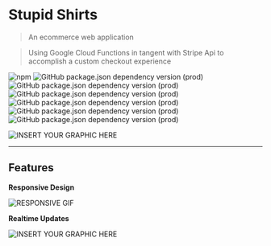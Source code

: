 # Stupid Shirts

> An ecommerce web application

> Using Google Cloud Functions in tangent with Stripe Api to accomplish a custom checkout experience

![npm](https://img.shields.io/npm/v/npm)
![GitHub package.json dependency version (prod)](https://img.shields.io/github/package-json/dependency-version/colebuildanddevelop/stupidshirts/react)
![GitHub package.json dependency version (prod)](https://img.shields.io/github/package-json/dependency-version/colebuildanddevelop/stupidshirts/redux)
![GitHub package.json dependency version (prod)](https://img.shields.io/github/package-json/dependency-version/colebuildanddevelop/stupidshirts/react-router-dom)
![GitHub package.json dependency version (prod)](https://img.shields.io/github/package-json/dependency-version/colebuildanddevelop/stupidshirts/express)
![GitHub package.json dependency version (prod)](https://img.shields.io/github/package-json/dependency-version/colebuildanddevelop/stupidshirts/@material-ui/core)
![GitHub package.json dependency version (prod)](https://img.shields.io/github/package-json/dependency-version/colebuildanddevelop/stupidshirts/redux-persist)

![INSERT YOUR GRAPHIC HERE](https://github.com/Colebuildanddevelop/StupidShirts/blob/master/static/addingItems.gif)

---

## Features

**Responsive Design**

![RESPONSIVE GIF](https://github.com/Colebuildanddevelop/StupidShirts/blob/master/static/responsive.gif)

**Realtime Updates**

![INSERT YOUR GRAPHIC HERE](https://github.com/Colebuildanddevelop/StupidShirts/blob/master/static/responsive.gif)
